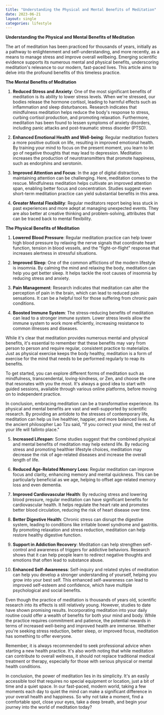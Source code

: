 ```yaml
---
title: "Understanding the Physical and Mental Benefits of Meditation"
date: 2023-06-21
layout: single
categories: lifestyle
---
```

**Understanding the Physical and Mental Benefits of Meditation**

The art of meditation has been practiced for thousands of years, initially as a pathway to enlightenment and self-understanding, and more recently, as a means to manage stress and improve overall wellbeing. Emerging scientific evidence supports its numerous mental and physical benefits, underscoring meditation's relevance to our modern, fast-paced lives. This article aims to delve into the profound benefits of this timeless practice.

**The Mental Benefits of Meditation**

1. **Reduced Stress and Anxiety**: One of the most significant benefits of meditation is its ability to lower stress levels. When we're stressed, our bodies release the hormone cortisol, leading to harmful effects such as inflammation and sleep disturbances. Research indicates that mindfulness meditation helps reduce the body's response to stress, curbing cortisol production, and promoting relaxation. Furthermore, meditation has been found to lessen symptoms of anxiety disorders, including panic attacks and post-traumatic stress disorder (PTSD).

2. **Enhanced Emotional Health and Well-being**: Regular meditation fosters a more positive outlook on life, resulting in improved emotional health. By training your mind to focus on the present moment, you learn to let go of negative thoughts that may lead to depression. Meditation increases the production of neurotransmitters that promote happiness, such as endorphins and serotonin.

3. **Improved Attention and Focus**: In the age of digital distraction, maintaining attention can be challenging. Here, meditation comes to the rescue. Mindfulness meditation helps cultivate an improved attention span, enabling better focus and concentration. Studies suggest even short-term meditation practice can yield substantial benefits in this area.

4. **Greater Mental Flexibility**: Regular meditators report being less stuck in past experiences and more adept at managing unexpected events. They are also better at creative thinking and problem-solving, attributes that can be traced back to mental flexibility.

**The Physical Benefits of Meditation**

1. **Lowered Blood Pressure**: Regular meditation practice can help lower high blood pressure by relaxing the nerve signals that coordinate heart function, tension in blood vessels, and the "fight-or-flight" response that increases alertness in stressful situations.

2. **Improved Sleep**: One of the common afflictions of the modern lifestyle is insomnia. By calming the mind and relaxing the body, meditation can help you get better sleep. It helps tackle the root causes of insomnia by reducing stress and anxiety.

3. **Pain Management**: Research indicates that meditation can alter the perception of pain in the brain, which can lead to reduced pain sensations. It can be a helpful tool for those suffering from chronic pain conditions.

4. **Boosted Immune System**: The stress-reducing benefits of meditation can lead to a stronger immune system. Lower stress levels allow the immune system to work more efficiently, increasing resistance to common illnesses and diseases.

While it's clear that meditation provides numerous mental and physical benefits, it's essential to remember that these benefits may vary from person to person and require regular, consistent practice to materialize. Just as physical exercise keeps the body healthy, meditation is a form of exercise for the mind that needs to be performed regularly to reap its benefits.

To get started, you can explore different forms of meditation such as mindfulness, transcendental, loving-kindness, or Zen, and choose the one that resonates with you the most. It's always a good idea to start with guided sessions, available through various online platforms, before moving on to independent practice.

In conclusion, embracing meditation can be a transformative experience. Its physical and mental benefits are vast and well-supported by scientific research. By providing an antidote to the stresses of contemporary life, meditation can help us live healthier, happier, and more balanced lives. As the ancient philosopher Lao Tzu said, "If you correct your mind, the rest of your life will fallinto place."

5. **Increased Lifespan**: Some studies suggest that the combined physical and mental benefits of meditation may help extend life. By reducing stress and promoting healthier lifestyle choices, meditation may decrease the risk of age-related diseases and increase the overall length of life.

6. **Reduced Age-Related Memory Loss**: Regular meditation can improve focus and clarity, enhancing memory and mental quickness. This can be particularly beneficial as we age, helping to offset age-related memory loss and even dementia.

7. **Improved Cardiovascular Health**: By reducing stress and lowering blood pressure, regular meditation can have significant benefits for cardiovascular health. It helps regulate the heart rate and promotes better blood circulation, reducing the risk of heart disease over time.

8. **Better Digestive Health**: Chronic stress can disrupt the digestive system, leading to conditions like irritable bowel syndrome and gastritis. By promoting relaxation and stress reduction, meditation can help restore healthy digestive function.

9. **Support in Addiction Recovery**: Meditation can help strengthen self-control and awareness of triggers for addictive behaviors. Research shows that it can help people learn to redirect negative thoughts and emotions that often lead to substance abuse.

10. **Enhanced Self-Awareness**: Self-inquiry and related styles of meditation can help you develop a stronger understanding of yourself, helping you grow into your best self. This enhanced self-awareness can lead to improved self-esteem and confidence, which have multiple psychological and social benefits.

Even though the practice of meditation is thousands of years old, scientific research into its effects is still relatively young. However, studies to date have shown promising results. Incorporating meditation into your daily routine could offer a wealth of benefits for both your mind and body. While the practice requires commitment and patience, the potential rewards in terms of increased well-being and improved health are immense. Whether you're seeking stress reduction, better sleep, or improved focus, meditation has something to offer everyone.

Remember, it is always recommended to seek professional advice when starting a new health practice. It's also worth noting that while meditation can contribute to overall wellness, it should not replace traditional medical treatment or therapy, especially for those with serious physical or mental health conditions.

In conclusion, the power of meditation lies in its simplicity. It's an easily accessible tool that requires no special equipment or location, just a bit of time and a quiet space. In our fast-paced, modern world, taking a few moments each day to quiet the mind can make a significant difference in your overall health and happiness. So why not take a moment, find a comfortable spot, close your eyes, take a deep breath, and begin your journey into the world of meditation today?
